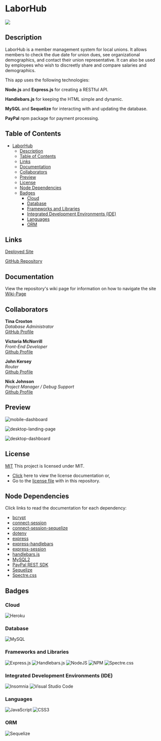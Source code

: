 # LaborHub

<img src="./assets/logo/cover.png">

## Description

LaborHub is a member management system for local unions. It allows members to check the due date for union dues, see organizational demographics, and contact their union representative. It can also be used by employees who wish to discreetly share and compare salaries and demographics.

This app uses the following technologies:

**Node.js** and **Express.js** for creating a RESTful API.

**Handlebars.js** for keeping the HTML simple and dynamic.

**MySQL** and **Sequelize** for interacting with and updating the database.

**PayPal** npm package for payment processing.

## Table of Contents

- [LaborHub](#laborhub)
  - [Description](#description)
  - [Table of Contents](#table-of-contents)
  - [Links](#links)
  - [Documentation](#documentation)
  - [Collaborators](#collaborators)
  - [Preview](#preview)
  - [License](#license)
  - [Node Dependencies](#node-dependencies)
  - [Badges](#badges)
    - [Cloud](#cloud)
    - [Database](#database)
    - [Frameworks and Libraries](#frameworks-and-libraries)
    - [Integrated Development Environments (IDE)](#integrated-development-environments-ide)
    - [Languages](#languages)
    - [ORM](#orm)

## Links

[Deployed Site](https://laborhub.herokuapp.com/)

[GitHub Repository](https://github.com/jsnicholas/LaborHub)

## Documentation

View the repository's wiki page for information on how to navigate the site  
[Wiki-Page](https://github.com/jsnicholas/LaborHub/wiki)

## Collaborators

**Tina Croxton**  
_Database Administrator_  
[GitHub Profile](https://github.com/TinaTheDev91)

**Victoria McNorrill**  
_Front-End Developer_  
[Github Profile](https://github.com/victoriamcn)

**John Kersey**  
_Router_  
[Github Profile](https://github.com/JohnKersey2)

**Nick Johnson**  
_Project Manager / Debug Support_  
[Github Profile](https://github.com/jsnicholas)

## Preview

![mobile-dashboard](./assets/screenshots/mobile-dashboard.png)

![desktop-landing-page](./assets/screenshots/desktop-landing-page.jpg)

![desktop-dashboard](./assets/screenshots/desktop-dashboard.jpg)

## License

[MIT](https://img.shields.io/badge/License-MIT-blue.svg)
This project is licensed under MIT.

- [Click](https://pitt.libguides.com/openlicensing/MIT#:~:text=Users%20of%20software%20using%20an,and%20the%20X%20Windows%20System.) here to view the license documentation or,
- Go to the [license file](https://github.com/jsnicholas/LaborHub/blob/main/LICENSE) with in this repository.

## Node Dependencies

Click links to read the documentation for each dependency:

- [bcrypt](https://www.npmjs.com/package/bcrypt)
- [connect-session](https://www.npmjs.com/package/express-session)
- [connect-session-sequelize](https://www.npmjs.com/package/connect-session-sequelize)
- [dotenv](https://www.npmjs.com/package/dotenv)
- [express](https://www.npmjs.com/package/express)
- [express-handlebars](https://www.npmjs.com/package/express-handlebars)
- [express-session](https://www.npmjs.com/package/express-session#secret)
- [handlebars.js](https://www.npmjs.com/package/handlebars)
- [MySQL2](https://www.npmjs.com/package/mysql2)
- [PayPal REST SDK](https://www.npmjs.com/package/paypal-rest-sdk)
- [Sequelize](https://www.npmjs.com/package/sequelize)
- [Spectre.css](https://picturepan2.github.io/spectre/index.html)

## Badges

### Cloud

![Heroku](https://img.shields.io/badge/heroku-%23430098.svg?style=for-the-badge&logo=heroku&logoColor=white)

### Database

![MySQL](https://img.shields.io/badge/mysql-%2300f.svg?style=for-the-badge&logo=mysql&logoColor=white)

### Frameworks and Libraries

![Express.js](https://img.shields.io/badge/express.js-%23404d59.svg?style=for-the-badge&logo=express&logoColor=%2361DAFB)
![Handlebars.js](https://img.shields.io/badge/Handlebars.js-f0772b?style=for-the-badge&logo=handlebarsdotjs&logoColor=black)
![NodeJS](https://img.shields.io/badge/node.js-6DA55F?style=for-the-badge&logo=node.js&logoColor=white)
![NPM](https://img.shields.io/badge/NPM-%23CB3837.svg?style=for-the-badge&logo=npm&logoColor=white)
![Spectre.css](https://img.shields.io/badge/CSS-Spectre.css-purple)

### Integrated Development Environments (IDE)

![Insomnia](https://img.shields.io/badge/Insomnia-black?style=for-the-badge&logo=insomnia&logoColor=5849BE)
![Visual Studio Code](https://img.shields.io/badge/Visual%20Studio%20Code-0078d7.svg?style=for-the-badge&logo=visual-studio-code&logoColor=white)

### Languages

![JavaScript](https://img.shields.io/badge/javascript-%23323330.svg?style=for-the-badge&logo=javascript&logoColor=%23F7DF1E)
![CSS3](https://img.shields.io/badge/css3-%231572B6.svg?style=for-the-badge&logo=css3&logoColor=white)

### ORM

![Sequelize](https://img.shields.io/badge/Sequelize-52B0E7?style=for-the-badge&logo=Sequelize&logoColor=white)

